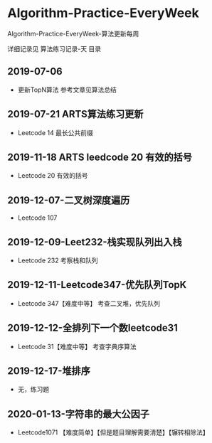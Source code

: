 # Algorithm-Practice-EveryWeek
Algorithm-Practice-EveryWeek-算法更新每周

详细记录见 算法练习记录-天 目录


## 2019-07-06 
- 更新TopN算法 参考文章见算法总结

## 2019-07-21 ARTS算法练习更新

- Leetcode 14 最长公共前缀

## 2019-11-18 ARTS leedcode 20  有效的括号
- Leetcode 20 有效的括号

## 2019-12-07-二叉树深度遍历
- Leetcode 107

## 2019-12-09-Leet232-栈实现队列出入栈
- Leetcode 232 考察栈和队列 

## 2019-12-11-Leetcode347-优先队列TopK
- Leetcode 347【难度中等】 考查二叉堆，优先队列

## 2019-12-12-全排列下一个数leetcode31
- Leetcode 31【难度中等】 考查字典序算法 

## 2019-12-17-堆排序
- 无，练习题

## 2020-01-13-字符串的最大公因子 
- Leetcode1071 【难度简单】【但是题目理解需要清楚】【辗转相除法】